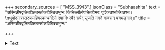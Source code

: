 +++
secondary_sources = [ "MSS_3943",]
jsonClass = "Subhaashita"
text = "अस्मिन्नीषद्वलितविततस्तोकविच्छिन्नभुग्नः किंचिल्लीलोपचितविभवः पुञ्जितश्चोत्थितश्च।  \nधूमोद्गारस्तरुणमहिषस्कन्धनीलो दवाग्नेः स्वैरं सर्पन् सृजति गगने गत्वरान् पत्रभङ्गान्॥"
title = "अस्मिन्नीषद्वलितविततस्तोकविच्छिन्नभुग्नः"

+++

<details><summary>Text</summary>

अस्मिन्नीषद्वलितविततस्तोकविच्छिन्नभुग्नः किंचिल्लीलोपचितविभवः पुञ्जितश्चोत्थितश्च।  
धूमोद्गारस्तरुणमहिषस्कन्धनीलो दवाग्नेः स्वैरं सर्पन् सृजति गगने गत्वरान् पत्रभङ्गान्॥
</details>
